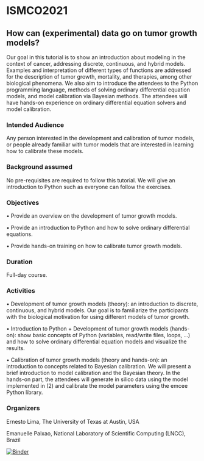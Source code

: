 # ISMCO2021
## How can (experimental) data go on tumor growth models?

Our goal in this tutorial is to show an introduction about modeling in the context of cancer, addressing discrete, continuous, and hybrid models. Examples and interpretation of different types of functions are addressed for the description of tumor growth, mortality, and therapies, among other biological phenomena. We also aim to introduce the attendees to the Python programming language, methods of solving ordinary differential equation models, and model calibration via Bayesian methods. The attendees will have hands-on experience on ordinary differential equation solvers and model calibration.

### Intended Audience
Any person interested in the development and calibration of tumor models, or people already familiar with tumor models that are interested in learning how to calibrate these models.

### Background assumed
No pre-requisites are required to follow this tutorial. We will give an introduction to Python such as everyone can follow the exercises.

### Objectives
• Provide an overview on the development of tumor growth models.

• Provide an introduction to Python and how to solve ordinary differential equations.

• Provide hands-on training on how to calibrate tumor growth models.

### Duration
Full-day course.

### Activities
• Development of tumor growth models (theory): an introduction to discrete, continuous, and hybrid models. Our goal is to familiarize the participants with the biological motivation for using different models of tumor growth.

• Introduction to Python + Development of tumor growth models (hands-on): show basic concepts of Python (variables, read/write files, loops, …) and how to solve ordinary differential equation models and visualize the results.

• Calibration of tumor growth models (theory and hands-on): an introduction to concepts related to Bayesian calibration. We will present a brief introduction to model calibration and the Bayesian theory. In the hands-on part, the attendees will generate in silico data using the model implemented in (2) and calibrate the model parameters using the emcee Python library.

### Organizers
Ernesto Lima, The University of Texas at Austin, USA

Emanuelle Paixao, National Laboratory of Scientific Computing (LNCC), Brazil

[![Binder](https://mybinder.org/badge_logo.svg)](https://mybinder.org/v2/gh/Ernesto-Lima/VeraoLNCC2021.git/HEAD)
